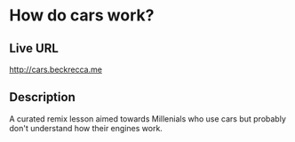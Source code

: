 # How do cars work?

## Live URL
<http://cars.beckrecca.me>

## Description
A curated remix lesson aimed towards Millenials who use cars but probably don't understand how their engines work.
